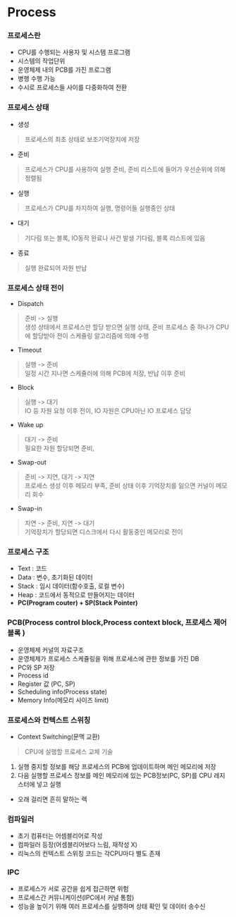 # Process
### 프로세스란
* CPU를 수행되는 사용자 및 시스템 프로그램
* 시스템의 작업단위
* 운영체제 내의 PCB를 가진 프로그램
* 병행 수행 가능
* 수시로 프로세스들 사이를 다중화하여 전환
### 프로세스 상태
* 생성
> 프로세스의 최초 상태로 보조기억장치에 저장
* 준비
> 프로세스가 CPU를 사용하여 실행 준비, 준비 리스트에 들어가 우선순위에 의해 정렬됨
* 실행
> 프로세스가 CPU를 차지하여 실행, 명령어들 실행중인 상태
* 대기
> 기다림 또는 블록, IO동작 완료나 사건 발생 기다림, 블록 리스트에 있음
* 종료
> 실행 완료되어 자원 반납
### 프로세스 상태 전이
* Dispatch
> 준비 -> 실행 <br>
> 생성 상태에서 프로세스만 할당 받으면 실행 상태, 준비 프로세스 중 하나가 CPU에 할당받아 전이 스케쥴링 알고리즘에 의해 수행
* Timeout
> 실행 -> 준비 <br>
> 일정 시간 지나면 스케쥴러에 의해 PCB에 저장, 반납 이후 준비
* Block
> 실행 -> 대기 <br>
> IO 등 자원 요청 이후 전이, IO 자원은 CPU아닌 IO 프로세스 담당
* Wake up
> 대기 -> 준비 <br>
> 필요한 자원 할당되면 준비,
* Swap-out
> 준비 -> 지연, 대기 -> 지연 <br>
> 프로세스 생성 이후 메모리 부족, 준비 상태 이후 기억장치를 잃으면 커널이 메모리 회수
* Swap-in
> 지연 -> 준비, 지연 -> 대기 <br>
> 기억장치가 할당되면 디스크에서 다시 활동중인 메모리로 전이
### 프로세스 구조
* Text : 코드
* Data : 변수, 초기화된 데이터
* Stack : 임시 데이터(함수호출, 로컬 변수)
* Heap : 코드에서 동적으로 만들어지는 데이터
* **PC(Program couter) + SP(Stack Pointer)**
### PCB(Process control block,Process context block, 프로세스 제어 블록 )
* 운영체제 커널의 자료구조
* 운영체제가 프로세스 스케쥴링을 위해 프로세스에 관한 정보를 가진 DB
* PC와 SP 저장
* Process id
* Register 값   (PC, SP)
* Scheduling info(Process state)
* Memory Info(메모리 사이즈 limit)

### 프로세스와 컨텍스트 스위칭
* Context Switching(문맥 교환)
> CPU에 실행할 프로세스 교체 기술
1. 실행 중지할 정보를 해당 프로세스의 PCB에 업데이트하며 메인 메모리에 저장
2. 다음 실행할 프로세스 정보를 메인 메모리에 있는 PCB정보(PC, SP)를 CPU 레지스터에 넣고 실행
* 오래 걸리면 흔히 말하는 렉

### 컴파일러
* 초기 컴퓨터는 어셈블리어로 작성
* 컴파일러 등장(어셈블리어보다 느림, 재작성 X)
* 리눅스의 컨텍스트 스위칭 코드는 각CPU마다 별도 존재

### IPC
* 프로세스가 서로 공간을 쉽게 접근하면 위험
* 프로세스간 커뮤니케이션(IPC에서 커널 통함)
* 성능을 높이기 위해 여러 프로세스를 실행하며 상태 확인 및 데이터 송수신
